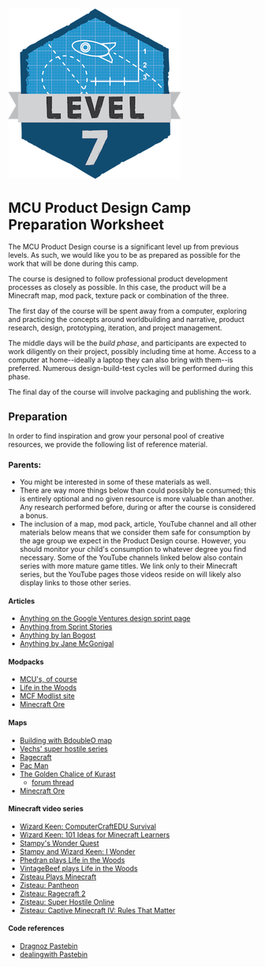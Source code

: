 ![](images/level7.png)

# MCU Product Design Camp Preparation Worksheet

The MCU Product Design course is a significant level up from previous levels. As such, we would like you to be as prepared as possible for the work that will be done during this camp.

The course is designed to follow professional product development processes as closely as possible. In this case, the product will be a Minecraft map, mod pack, texture pack or combination of the three.

The first day of the course will be spent away from a computer, exploring and practicing the concepts around worldbuilding and narrative, product research, design, prototyping, iteration, and project management.

The middle days will be the _build phase_, and participants are expected to work diligently on their project, possibly including time at home. Access to a computer at home--ideally a laptop they can also bring with them--is preferred. Numerous design-build-test cycles will be performed during this phase.

The final day of the course will involve packaging and publishing the work.

<!-- break -->

## Preparation

In order to find inspiration and grow your personal pool of creative resources, we provide the following list of reference material.

### Parents:

* You might be interested in some of these materials as well.
* There are way more things below than could possibly be consumed; this is entirely optional and no given resource is more valuable than another. Any research performed before, during or after the course is considered a bonus.
* The inclusion of a map, mod pack, article, YouTube channel and all other materials below means that we consider them safe for consumption by the age group we expect in the Product Design course. However, you should monitor your child's consumption to whatever degree you find necessary. Some of the YouTube channels linked below also contain series with more mature game titles. We link only to their Minecraft series, but the YouTube pages those videos reside on will likely also display links to those other series.

#### Articles

* [Anything on the Google Ventures design sprint page](http://www.gv.com/sprint/)
* [Anything from Sprint Stories](https://sprintstories.com/)
* [Anything by Ian Bogost](http://bogost.com/)
* [Anything by Jane McGonigal](https://janemcgonigal.com/)

#### Modpacks

* [MCU's, of course](http://www.technicpack.net/modpack/mcu.743668)
* [Life in the Woods](http://www.lifeinthewoods.ca/)
* [MCF Modlist site](http://modlist.mcf.li/)
* [Minecraft Ore](https://www.minecraftore.com/)

#### Maps

* [Building with BdoubleO map](https://goo.gl/dol7Wj)
* [Vechs' super hostile series](http://superhostile.mindcracklp.com/)
* [Ragecraft](http://www.minecraftforum.net/forums/mapping-and-modding/maps/1537478-ctm-ragecraft-series-by-heliceo)
* [Pac Man](https://www.youtube.com/watch?v=NHwJXcOrLZo&feature=youtu.be&t=594)
* [The Golden Chalice of Kurast](https://www.youtube.com/watch?v=ap_hTQlvz14)
    * [forum thread](http://www.drobnovia.com/forum/forums/topic/443-the-golden-chalice-of-kurast-an-overview/)
* [Minecraft Ore](https://www.minecraftore.com/)

#### Minecraft video series

* [Wizard Keen: ComputerCraftEDU Survival](https://www.youtube.com/playlist?list=PL41iJfA2iBPEjucVWD65Fe4F-cjDhEM4G)
* [Wizard Keen: 101 Ideas for Minecraft Learners](https://www.youtube.com/playlist?list=PL41iJfA2iBPHyuNHpxsa80hJaXKvZDdWH)
* [Stampy's Wonder Quest](https://www.youtube.com/user/Wonderquest)
* [Stampy and Wizard Keen: I Wonder](https://www.youtube.com/playlist?list=PL-5rAmT-qANTdu484nCfllqLbX-NBdbfX)
* [Phedran plays Life in the Woods](https://www.youtube.com/playlist?list=PLlegvgmNHE67g84ctQMt-BGKvbndpw9fk)
* [VintageBeef plays Life in the Woods](https://www.youtube.com/playlist?list=PLnw9-SvEl3c5vWviS4ysnSNlwkiQLwjnc)
* [Zisteau Plays Minecraft](https://www.youtube.com/playlist?list=PLVPJ1jbg0CaGFsu7QabDJAXJD2ADFUarw)
* [Zisteau: Pantheon](https://www.youtube.com/playlist?list=PLVPJ1jbg0CaGkUL8JdksDZxOfCSq9JiY5)
* [Zisteau: Ragecraft 2](https://www.youtube.com/playlist?list=PLVPJ1jbg0CaGW04sWkWAc--E8RZh7L1Q3)
* [Zisteau: Super Hostile Online](https://www.youtube.com/playlist?list=PLVPJ1jbg0CaFfFevMgD9swyhlPPXXfOdd)
* [Zisteau: Captive Minecraft IV: Rules That Matter](https://www.youtube.com/playlist?list=PLVPJ1jbg0CaEL6UJ4QOB_yV6Hn8OomayF)

#### Code references

* [Dragnoz Pastebin](http://pastebin.com/u/dragnoz)
* [dealingwith Pastebin](https://pastebin.com/u/dealingwith)
